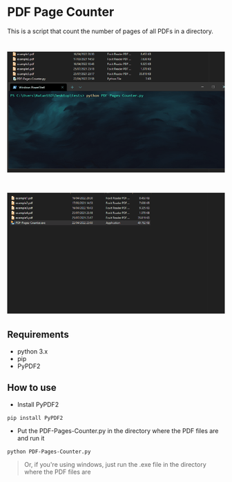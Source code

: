 # PDF Page Counter

This is a script that count the number of pages of all PDFs in a directory.

# ![Gif--Script](https://github.com/natansantoz/PDF-Page-Counter/blob/main/Images/script.gif) 
 
# ![Gif--Executavel](https://github.com/natansantoz/PDF-Page-Counter/blob/main/Images/exe.gif) 


## Requirements

  - python 3.x
  - pip
  - PyPDF2

## How to use

- Install PyPDF2

```
pip install PyPDF2
```

- Put the PDF-Pages-Counter.py in the directory where the PDF files are and run it

```
python PDF-Pages-Counter.py
```

> Or, if you're using windows, just run the .exe file in the directory where the PDF files are

